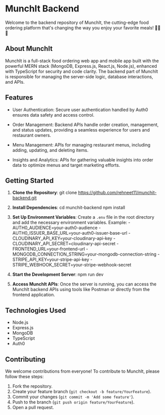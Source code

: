 # MunchIt Backend

Welcome to the backend repository of MunchIt, the cutting-edge food ordering platform that's changing the way you enjoy your favorite meals! 🍔🥗🌮

## About MunchIt

MunchIt is a full-stack food ordering web app and mobile app built with the powerful MERN stack (MongoDB, Express.js, React.js, Node.js), enhanced with TypeScript for security and code clarity. The backend part of MunchIt is responsible for managing the server-side logic, database interactions, and APIs.

## Features

- User Authentication: Secure user authentication handled by Auth0 ensures data safety and access control.
  
- Order Management: Backend APIs handle order creation, management, and status updates, providing a seamless experience for users and restaurant owners.

- Menu Management: APIs for managing restaurant menus, including adding, updating, and deleting items.

- Insights and Analytics: APIs for gathering valuable insights into order data to optimize menus and target marketing efforts.

## Getting Started

1. **Clone the Repository**: 
git clone https://github.com/rehneet11/munchit-backend.git


2. **Install Dependencies**: 
cd munchit-backend
npm install


3. **Set Up Environment Variables**: 
Create a `.env` file in the root directory and add the necessary environment variables. Example:
-AUTH0_AUDIENCE=your-auth0-audience
-AUTH0_ISSUER_BASE_URL=your-auth0-issuer-base-url
-CLOUDINARY_API_KEY=your-cloudinary-api-key
-CLOUDINARY_API_SECRET=cloudinary-api-secret
-FRONTEND_URL=your-frontend-url
-MONGODB_CONNECTION_STRING=your-mongodb-connection-string
-STRIPE_API_KEY=your-stripe-api-key
-STRIPE_WEBHOOK_SECRET=your-stripe-webhook-secret


4. **Start the Development Server**: 
npm run dev


5. **Access MunchIt APIs**: 
Once the server is running, you can access the MunchIt backend APIs using tools like Postman or directly from the frontend application.

## Technologies Used

- Node.js
- Express.js
- MongoDB
- TypeScript
- Auth0

## Contributing

We welcome contributions from everyone! To contribute to MunchIt, please follow these steps:

1. Fork the repository.
2. Create your feature branch (`git checkout -b feature/YourFeature`).
3. Commit your changes (`git commit -m 'Add some feature'`).
4. Push to the branch (`git push origin feature/YourFeature`).
5. Open a pull request.


